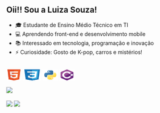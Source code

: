## Oii!! Sou a Luiza Souza!
- 🎓 Estudante de Ensino Médio Técnico em TI  
- 💻 Aprendendo front-end e desenvolvimento mobile  
- 📚 Interessado em tecnologia, programação e inovação  
- ⚡ Curiosidade: Gosto de K-pop, carros e mistérios!
<div style="display: inline_block">
  <br>
  <img align="center" alt="Rafa-HTML" height="30" width="40" src="https://raw.githubusercontent.com/devicons/devicon/master/icons/html5/html5-original.svg">
  <img align="center" alt="Rafa-CSS" height="30" width="48" src="https://raw.githubusercontent.com/devicons/devicon/master/icons/css3/css3-original.svg">
  <img align="center" alt="Rafa-Python" height="30" width="40" src="https://raw.githubusercontent.com/devicons/devicon/master/icons/python/python-original.svg">
  <img align="center" alt="Rafa-Csharp" height="30" width="40" src="https://raw.githubusercontent.com/devicons/devicon/master/icons/csharp/csharp-original.svg">
</div>
<br>
<div>
  <a href="https://www.linkedin.com/in/luiza-souza-teixeira-4624b4312/" target="_blank"><img src="https://img.shields.io/badge/-LinkedIn-X23007785?style-for-the-badge logo-linkedin&logoColor-white" target="_blank"></a>
</div>
<br>
<div>
  <a href="https://github.com/lu-iza18"></a>
  <img height="180em" src="https://github-readme-stats.vercel.app/api?username=lu-iza18&show_icons+true&theme=dracula&include_all_commits+true&count_private=true">
  <img height="160em" src="https://github-readme-stats.vercel.app/api/top-langs/?username=lu-iza18&layout=compact&langs_count16&theme=dracula"/>
</div>
